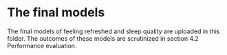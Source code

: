 # The final models

The final models of feeling refreshed and sleep quality are uploaded in this folder. The outcomes of these models are scrutinized in section 4.2 Performance evaluation.
